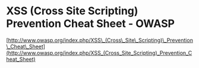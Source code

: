 <!--
id: 3074468054
link: http://tumblr.atmos.org/post/3074468054/xss-cross-site-scripting-prevention-cheat-sheet
slug: xss-cross-site-scripting-prevention-cheat-sheet
date: Wed Feb 02 2011 14:08:23 GMT-0800 (PST)
publish: 2011-02-02
tags: 
title: XSS (Cross Site Scripting) Prevention Cheat Sheet - OWASP
-->


XSS (Cross Site Scripting) Prevention Cheat Sheet - OWASP
=========================================================

[http://www.owasp.org/index.php/XSS\_(Cross\_Site\_Scripting)\_Prevention\_Cheat\_Sheet](http://www.owasp.org/index.php/XSS_(Cross_Site_Scripting)_Prevention_Cheat_Sheet)

